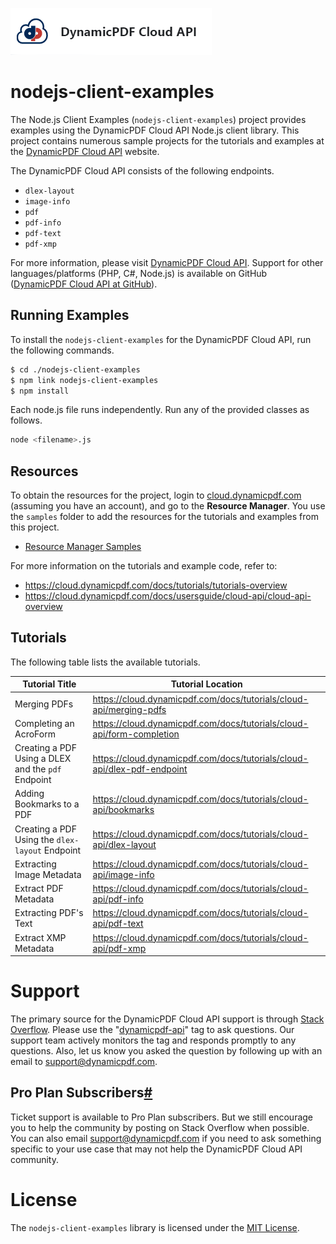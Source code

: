 ![](./logo-banner2.png)

nodejs-client-examples 
=========================================

The Node.js Client Examples (`nodejs-client-examples`) project provides examples using the DynamicPDF Cloud API Node.js client library. This project contains numerous sample projects for the tutorials and examples at the [DynamicPDF Cloud API](https://cloud.dynamicpdf.com/) website.

The DynamicPDF Cloud API consists of the following endpoints.

* `dlex-layout`
* `image-info`
* `pdf`
* `pdf-info`
* `pdf-text`
* `pdf-xmp`

For more information, please visit [DynamicPDF Cloud API](https://cloud.dynamicpdf.com/ "DynamicPDF Cloud API Homepage"). Support for other languages/platforms (PHP, C#, Node.js) is available on GitHub ([DynamicPDF Cloud API at GitHub](https://github.com/dynamicpdf-api "DynamicPDF Cloud API at GitHub")).

Running Examples
----------------

To install the `nodejs-client-examples` for the DynamicPDF Cloud API, run the following commands.

```bash
$ cd ./nodejs-client-examples
$ npm link nodejs-client-examples
$ npm install
```

Each node.js file runs independently.  Run any of the provided classes as follows.

```bash
node <filename>.js
```

## Resources

To obtain the resources for the project, login to [cloud.dynamicpdf.com](https://cloud.dynamicpdf.com/) (assuming you have an account), and go to the **Resource Manager**. You use the `samples` folder to add the resources for the tutorials and examples from this project.

- [Resource Manager Samples](https://cloud.dynamicpdf.com/docs/usersguide/environment-manager/environment-manager-sample-resources)  

For more information on the tutorials and example code, refer to:

- https://cloud.dynamicpdf.com/docs/tutorials/tutorials-overview
- https://cloud.dynamicpdf.com/docs/usersguide/cloud-api/cloud-api-overview

## **Tutorials**

The following table lists the available tutorials.

| Tutorial Title                                     | Tutorial Location                                            |
| -------------------------------------------------- | ------------------------------------------------------------ |
| Merging PDFs                                       | https://cloud.dynamicpdf.com/docs/tutorials/cloud-api/merging-pdfs |
| Completing an AcroForm                             | https://cloud.dynamicpdf.com/docs/tutorials/cloud-api/form-completion |
| Creating a PDF Using a DLEX and the `pdf` Endpoint | https://cloud.dynamicpdf.com/docs/tutorials/cloud-api/dlex-pdf-endpoint |
| Adding Bookmarks to a PDF                          | https://cloud.dynamicpdf.com/docs/tutorials/cloud-api/bookmarks |
| Creating a PDF Using the `dlex-layout` Endpoint    | https://cloud.dynamicpdf.com/docs/tutorials/cloud-api/dlex-layout |
| Extracting Image Metadata                          | https://cloud.dynamicpdf.com/docs/tutorials/cloud-api/image-info |
| Extract PDF Metadata                               | https://cloud.dynamicpdf.com/docs/tutorials/cloud-api/pdf-info |
| Extracting PDF's Text                              | https://cloud.dynamicpdf.com/docs/tutorials/cloud-api/pdf-text |
| Extract XMP Metadata                               | https://cloud.dynamicpdf.com/docs/tutorials/cloud-api/pdf-xmp |

# Support

The primary source for the DynamicPDF Cloud API support is through [Stack Overflow](https://stackoverflow.com/questions/tagged/dynamicpdf-api). Please use the "[dynamicpdf-api](https://stackoverflow.com/questions/tagged/dynamicpdf-api)" tag to ask questions. Our support team actively monitors the tag and responds promptly to any questions.  Also, let us know you asked the question by following up with an email to [support@dynamicpdf.com](mailto:support@dynamicpdf.com). 

## Pro Plan Subscribers[#](https://cloud.dynamicpdf.com/support#pro-plan-subscribers)

Ticket support is available to Pro Plan subscribers. But we still encourage you to help the community by posting on Stack Overflow when possible. You can also email [support@dynamicpdf.com](mailto:support@dynamicpdf.com) if you need to ask something specific to your use case that may not help the DynamicPDF Cloud API community.

# License

The `nodejs-client-examples` library is licensed under the [MIT License](./LICENSE).
